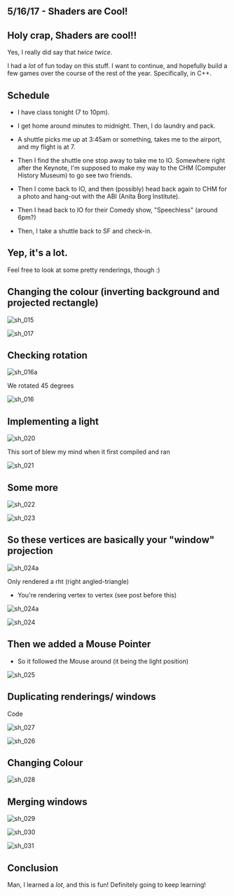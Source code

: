 ## 5/16/17 - Shaders are Cool!


## Holy crap, Shaders are cool!!

Yes, I really did say that *twice* *twice*.

I had a *lot* of fun today on this stuff. 
I want to continue, and hopefully build a few games over the course of the rest of the year.
Specifically, in C++.

## Schedule

- I have class tonight (7 to 10pm).

- I get home around minutes to midnight.
  Then, I do laundry and pack.
  
- A shuttle picks me up at 3:45am or something,
  takes me to the airport, and my flight is at 7.
  
- Then I find the shuttle one stop away to take me to IO.
  Somewhere right after the Keynote, I'm supposed to make 
  my way to the CHM (Computer History Museum) to go see
  two friends. 
  
- Then I come back to IO, and then (possibly) head back again
  to CHM for a photo and hang-out with the ABI (Anita Borg Institute).
  
- Then I head back to IO for their Comedy show, "Speechless" (around 6pm?)

- Then, I take a shuttle back to SF and check-in. 

## Yep, it's a lot.

Feel free to look at some pretty renderings, though :)

## Changing the colour (inverting background and projected rectangle)


![sh_015](/images/sh_015.png)

![sh_017](/images/sh_017.png)

## Checking rotation 

![sh_016a](/images/sh_016a.png)

We rotated 45 degrees 

![sh_016](/images/sh_016.png)

## Implementing a light 

![sh_020](/images/sh_020.png)

This sort of blew my mind when it first compiled and ran

![sh_021](/images/sh_021.png)

## Some more 

![sh_022](/images/sh_022.png)

![sh_023](/images/sh_023.png)

## So these vertices are basically your "window" projection

![sh_024a](/images/sh_024a.png)

Only rendered  a rht (right angled-triangle)

- You're rendering vertex to vertex (see post before this)

![sh_024a](/images/sh_024a.png)

![sh_024](/images/sh_024.png)

## Then we added a Mouse Pointer

- So it followed the Mouse around (it being the light position)

![sh_025](/images/sh_025.png)

## Duplicating renderings/ windows

Code 

![sh_027](/images/sh_027.png)

![sh_026](/images/sh_026.png)


## Changing Colour 

![sh_028](/images/sh_028.png)

## Merging windows 

![sh_029](/images/sh_029.png)

![sh_030](/images/sh_030.png)

![sh_031](/images/sh_031.png)

## Conclusion

Man, I learned a *lot*, and this is fun! 
Definitely going to keep learning!




